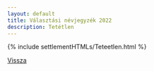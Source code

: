 ```yaml
---
layout: default
title: Választási névjegyzék 2022
description: Tetétlen
---
```


{% include settlementHTMLs/Teteetlen.html %}

[Vissza](./)